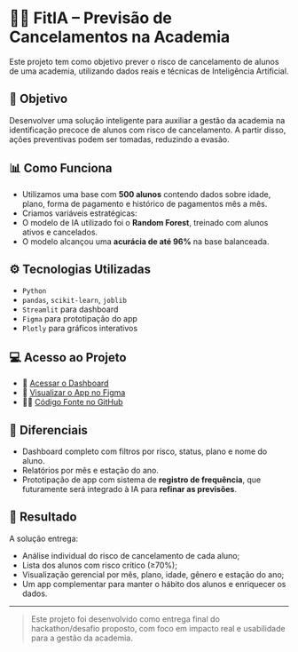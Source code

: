# 🏋️‍♀️ FitIA – Previsão de Cancelamentos na Academia

Este projeto tem como objetivo prever o risco de cancelamento de alunos de uma academia, utilizando dados reais e técnicas de Inteligência Artificial.

## 🎯 Objetivo
Desenvolver uma solução inteligente para auxiliar a gestão da academia na identificação precoce de alunos com risco de cancelamento. A partir disso, ações preventivas podem ser tomadas, reduzindo a evasão.

## 📊 Como Funciona
- Utilizamos uma base com **500 alunos** contendo dados sobre idade, plano, forma de pagamento e histórico de pagamentos mês a mês.
- Criamos variáveis estratégicas:
- O modelo de IA utilizado foi o **Random Forest**, treinado com alunos ativos e cancelados.
- O modelo alcançou uma **acurácia de até 96%** na base balanceada.

## ⚙️ Tecnologias Utilizadas
- `Python`
- `pandas`, `scikit-learn`, `joblib`
- `Streamlit` para dashboard
- `Figma` para prototipação do app
- `Plotly` para gráficos interativos

## 💻 Acesso ao Projeto

- 🔗 [Acessar o Dashboard](https://gym-dashboard-gyyufifvmbkddrxhv6pjfd.streamlit.app/)
- 📱 [Visualizar o App no Figma](https://www.figma.com/design/1HyXdFnBQrRdHKzydqqX0h/FitIA?node-id=0-1&t=EfjHyR3E5HM3ntLX-1)
- 👩‍💻 [Código Fonte no GitHub](https://github.com/isabellaoliveira11/gym-dashboard)

## 🧠 Diferenciais
- Dashboard completo com filtros por risco, status, plano e nome do aluno.
- Relatórios por mês e estação do ano.
- Prototipação de app com sistema de **registro de frequência**, que futuramente será integrado à IA para **refinar as previsões**.

## 📌 Resultado
A solução entrega:
- Análise individual do risco de cancelamento de cada aluno;
- Lista dos alunos com risco crítico (≥70%);
- Visualização gerencial por mês, plano, idade, gênero e estação do ano;
- Um app complementar para manter o hábito dos alunos e enriquecer os dados.

---

> Este projeto foi desenvolvido como entrega final do hackathon/desafio proposto, com foco em impacto real e usabilidade para a gestão da academia.
